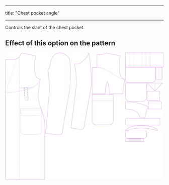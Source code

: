 ***

title: "Chest pocket angle"

***

Controls the slant of the chest pocket.

## Effect of this option on the pattern

![This image shows the effect of this option by superimposing several variants that have a different value for this option](carlton_chestpocketangle_sample.svg "Effect of this option on the pattern")
